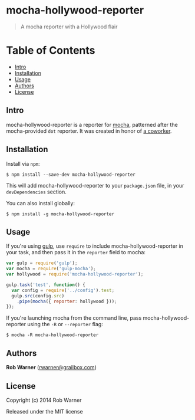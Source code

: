 # mocha-hollywood-reporter

> A mocha reporter with a Hollywood flair

# Table of Contents
  * [Intro](#intro)
  * [Installation](#installation)
  * [Usage](#usage)
  * [Authors](#authors)
  * [License](#license)


## Intro
mocha-hollywood-reporter is a reporter for [mocha](https://github.com/mochajs/mocha), patterned after the mocha-provided `dot` reporter. It was created in honor of [a coworker](https://github.com/robmcguinness).


## Installation
Install via `npm`:

```
$ npm install --save-dev mocha-hollywood-reporter
```

This will add mocha-hollywood-reporter to your `package.json` file, in your `devDependencies` section.

You can also install globally:

```
$ npm install -g mocha-hollywood-reporter
```


## Usage
If you're using [gulp](http://gulpjs.com/), use `require` to include mocha-hollywood-reporter in your task, and then pass it in the `reporter` field to mocha:

``` javascript
var gulp = require('gulp');
var mocha = require('gulp-mocha');
var hollywood = require('mocha-hollywood-reporter');

gulp.task('test', function() {
  var config = require('../config').test;
  gulp.src(config.src)
    .pipe(mocha({ reporter: hollywood }));
});
```

If you're launching mocha from the command line, pass mocha-hollywood-reporter using the `-R` or `--reporter` flag:

```
$ mocha -R mocha-hollywood-reporter
```


## Authors

**Rob Warner** ([rwarner@grailbox.com](rwarner@grailbox.com))



## License
Copyright (c) 2014 Rob Warner

Released under the MIT license